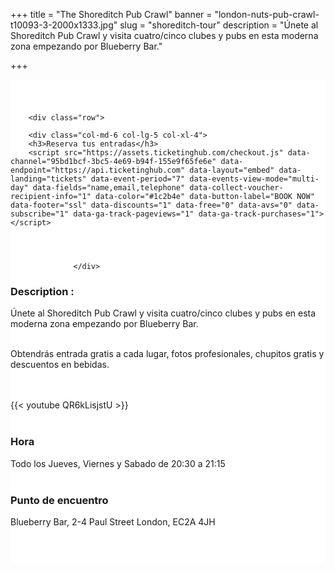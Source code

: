 ﻿+++
title = "The Shoreditch Pub Crawl"
banner = "london-nuts-pub-crawl-t10093-3-2000x1333.jpg"
slug = "shoreditch-tour"
description = "Únete al Shoreditch Pub Crawl y visita cuatro/cinco clubes y pubs en esta moderna zona empezando por Blueberry Bar."

+++

<section class="mbr-section" id="msg-box5-1w" style="background-color: rgb(255, 255, 255); padding-top: 40px; padding-bottom: 40px;">
    <div class="container">

        <div class="row">

        <div class="col-md-6 col-lg-5 col-xl-4">
        <h3>Reserva tus entradas</h3>
        <script src="https://assets.ticketinghub.com/checkout.js" data-channel="95bd1bcf-3bc5-4e69-b94f-155e9f65fe6e" data-endpoint="https://api.ticketinghub.com" data-layout="embed" data-landing="tickets" data-event-period="7" data-events-view-mode="multi-day" data-fields="name,email,telephone" data-collect-voucher-recipient-info="1" data-color="#1c2b4e" data-button-label="BOOK NOW" data-footer="ssl" data-discounts="1" data-free="0" data-avs="0" data-subscribe="1" data-ga-track-pageviews="1" data-ga-track-purchases="1"></script>




                  </div>
<div class="col-md-6 col-lg-7 col-xl-8"><h3 class="mbr-section-title display-2">Description :</h3>

Únete al Shoreditch Pub Crawl y visita cuatro/cinco clubes y pubs en esta moderna zona empezando por Blueberry Bar. <br><br>

Obtendrás entrada gratis a cada lugar, fotos profesionales, chupitos gratis y descuentos en bebidas.

<br>
<br>
{{< youtube QR6kLisjstU >}}
<br>
<br>

<h3 class="mbr-section-title display-2">Hora</h3>
Todo los Jueves, Viernes y Sabado de 20:30 a 21:15
<br>
<br>

<h3 class="mbr-section-title display-2">Punto de encuentro</h3>
Blueberry Bar, 2-4 Paul Street London, EC2A 4JH
<br>
<br>
<script src='https://static.citymapper.com/js/embed/widget.js' data-slug='t2y58w' data-width=600 ></script></div>


</section>
